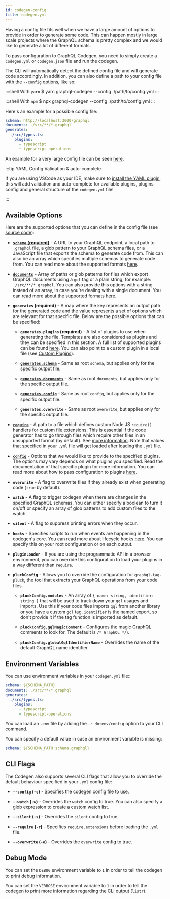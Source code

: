 ```yaml
---
id: codegen-config
title: codegen.yml
---
```


Having a config file fits well when we have a large amount of options to provide in order to generate some code. This can happen mostly in large scale projects where the GraphQL schema is pretty complex and we would like to generate a lot of different formats.

To pass configuration to GraphQL Codegen, you need to simply create a `codegen.yml` or `codegen.json` file and run the codegen.

The CLI will automatically detect the defined config file and will generate code accordingly. In addition, you can also define a path to your config file with the `--config` options, like so:

:::shell With `yarn`
    $ yarn graphql-codegen --config ./path/to/config.yml
:::

:::shell With `npm`
    $ npx graphql-codegen --config ./path/to/config.yml
:::

Here's an example for a possible config file:

```yml
schema: http://localhost:3000/graphql
documents: ./src/**/*.graphql
generates:
  ./src/types.ts:
    plugins:
      - typescript
      - typescript-operations
```

An example for a very large config file can be seen [here](https://github.com/dotansimha/graphql-code-generator/blob/master/dev-test/codegen.yml).

:::tip YAML Config Validation & auto-complete

If you are using VSCode as your IDE, make sure to [install the YAML plugin](https://marketplace.visualstudio.com/items?itemName=redhat.vscode-yaml), this will add validation and auto-complete for available plugins, plugins config and general structure of the `codegen.yml` file! 

:::

## Available Options

Here are the supported options that you can define in the config file (see [source code](https://github.com/dotansimha/graphql-code-generator/blob/master/packages/utils/plugins-helpers/src/types.ts#L92)):

- [**`schema` (required)**](schema-field.md#root-level) - A URL to your GraphQL endpoint, a local path to `.graphql` file, a glob pattern to your GraphQL schema files, or a JavaScript file that exports the schema to generate code from. This can also be an array which specifies multiple schemas to generate code from. You can read more about the supported formats [here](schema-field.md#available-formats).

- [**`documents`**](documents-field.md#root-level) - Array of paths or glob patterns for files which export GraphQL documents using a `gql` tag or a plain string; for example: `./src/**/*.graphql`. You can also provide this options with a string instead of an array, in case you're dealing with a single document. You can read more about the supported formats [here](documents-field.md#available-formats).

- **`generates` (required)** - A map where the key represents an output path for the generated code and the value represents a set of options which are relevant for that specific file. Below are the possible options that can be specified:

  - **`generates.plugins` (required)** - A list of plugins to use when generating the file. Templates are also considered as plugins and they can be specified in this section. A full list of supported plugins can be found [here](../plugins/index.md). You can also point to a custom plugin in a local file (see [Custom Plugins](../custom-codegen/index.md)).

  - [**`generates.schema`**](schema-field.md#output-file-level) - Same as root `schema`, but applies only for the specific output file.

  - [**`generates.documents`**](documents-field.md#output-file-level) - Same as root `documents`, but applies only for the specific output file.

  - [**`generates.config`**](config-field.md#output-level) - Same as root `config`, but applies only for the specific output file.

  - **`generates.overwrite`** - Same as root `overwrite`, but applies only for the specific output file.

- [**`require`**](require-field.md) - A path to a file which defines custom Node.JS `require()` handlers for custom file extensions. This is essential if the code generator has to go through files which require other files in an unsupported format (by default). See [more information](https://gist.github.com/jamestalmage/df922691475cff66c7e6). Note that values that specified in your `.yml` file will get loaded after loading the `.yml` file.

- [**`config`**](config-field.md#root-level) - Options that we would like to provide to the specified plugins. The options may vary depends on what plugins you specified. Read the documentation of that specific plugin for more information. You can read more about how to pass configuration to plugins [here](config-field.md).

- **`overwrite`** - A flag to overwrite files if they already exist when generating code (`true` by default).

- **`watch`** - A flag to trigger codegen when there are changes in the specified GraphQL schemas. You can either specify a boolean to turn it on/off or specify an array of glob patterns to add custom files to the watch.

- **`silent`** - A flag to suppress printing errors when they occur.

- **`hooks`** - Specifies scripts to run when events are happening in the codegen's core. You can read more about lifecycle hooks [here](lifecycle-hooks.md). You can specify this on your root configuration or on each output.

- **`pluginLoader`** - If you are using the programmatic API in a browser environment, you can override this configuration to load your plugins in a way different than `require`.

- **`pluckConfig`** - Allows you to override the configuration for `graphql-tag-pluck`, the tool that extracts your GraphQL operations from your code files.

  - **`pluckConfig.modules`** - An array of `{ name: string, identifier: string }` that will be used to track down your `gql` usages and imports. Use this if your code files imports `gql` from another library or you have a custom `gql` tag. `identifier` is the named export, so don't provide it if the tag function is imported as default.

  - **`pluckConfig.gqlMagicComment`** - Configures the magic GraphQL comments to look for. The default is `/* GraphQL */`).

  - **`pluckConfig.globalGqlIdentifierName`** - Overrides the name of the default GraphQL name identifier.

## Environment Variables

You can use environment variables in your `codegen.yml` file::

```yml
schema: ${SCHEMA_PATH}
documents: ./src/**/*.graphql
generates:
  ./src/types.ts:
    plugins:
      - typescript
      - typescript-operations
```

You can load an `.env` file by adding the `-r dotenv/config` option to your CLI command.

You can specify a default value in case an environment variable is missing:

```yml
schema: ${SCHEMA_PATH:schema.graphql}
```

## CLI Flags

The Codegen also supports several CLI flags that allow you to override the default behaviour specified in your `.yml` config file:

- **`--config` (`-c`)** - Specifies the codegen config file to use.

- **`--watch` (`-w`)** - Overrides the `watch` config to true. You can also specify a glob expression to create a custom watch list.

- **`--silent` (`-s`)** - Overrides the `silent` config to true.

- **`--require` (`-r`)** - Specifies `require.extensions` before loading the `.yml` file.

- **`--overwrite` (`-o`)** - Overrides the `overwrite` config to true.

## Debug Mode

You can set the `DEBUG` environment variable to `1` in order to tell the codegen to print debug information.

You can set the `VERBOSE` environment variable to `1` in order to tell the codegen to print more information regarding the CLI output (`listr`).
